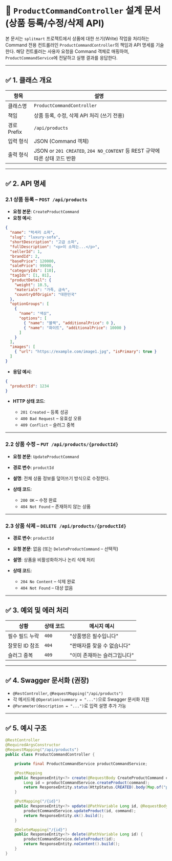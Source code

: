 
# 📘 `ProductCommandController` 설계 문서 (상품 등록/수정/삭제 API)

본 문서는 `splitmart` 프로젝트에서 상품에 대한 쓰기(Write) 작업을 처리하는 Command 전용 컨트롤러인 `ProductCommandController`의 책임과 API 명세를 기술한다.
해당 컨트롤러는 사용자 요청을 Command 객체로 매핑하여, `ProductCommandService`에 전달하고 실행 결과를 응답한다.

---

## ✅ 1. 클래스 개요

| 항목        | 설명                                                             |
| --------- | -------------------------------------------------------------- |
| 클래스명      | `ProductCommandController`                                     |
| 책임        | 상품 등록, 수정, 삭제 API 처리 (쓰기 전용)                                   |
| 경로 Prefix | `/api/products`                                                |
| 입력 형식     | JSON (Command 객체)                                              |
| 출력 형식     | JSON or `201 CREATED`, `204 NO_CONTENT` 등 REST 규약에 따른 상태 코드 반환 |

---

## ✅ 2. API 명세

### 2.1 상품 등록 – `POST /api/products`

* **요청 본문**: `CreateProductCommand`
* **요청 예시**:

```json
{
  "name": "럭셔리 소파",
  "slug": "luxury-sofa",
  "shortDescription": "고급 소파",
  "fullDescription": "<p>이 소파는...</p>",
  "sellerId": 1,
  "brandId": 2,
  "basePrice": 120000,
  "salePrice": 99000,
  "categoryIds": [10],
  "tagIds": [1, 81],
  "productDetail": {
    "weight": 10.5,
    "materials": "가죽, 금속",
    "countryOfOrigin": "대한민국"
  },
  "optionGroups": [
    {
      "name": "색상",
      "options": [
        { "name": "블랙", "additionalPrice": 0 },
        { "name": "화이트", "additionalPrice": 10000 }
      ]
    }
  ],
  "images": [
    { "url": "https://example.com/image1.jpg", "isPrimary": true }
  ]
}
```

* **응답 예시**:

```json
{
  "productId": 1234
}
```

* **HTTP 상태 코드**:

    * `201 Created` – 등록 성공
    * `400 Bad Request` – 유효성 오류
    * `409 Conflict` – 슬러그 중복

---

### 2.2 상품 수정 – `PUT /api/products/{productId}`

* **요청 본문**: `UpdateProductCommand`
* **경로 변수**: `productId`
* **설명**: 전체 상품 정보를 덮어쓰기 방식으로 수정한다.
* **상태 코드**:

    * `200 OK` – 수정 완료
    * `404 Not Found` – 존재하지 않는 상품

---

### 2.3 상품 삭제 – `DELETE /api/products/{productId}`

* **경로 변수**: `productId`
* **요청 본문**: 없음 (또는 `DeleteProductCommand` – 선택적)
* **설명**: 상품을 비활성화하거나 논리 삭제 처리
* **상태 코드**:

    * `204 No Content` – 삭제 완료
    * `404 Not Found` – 대상 없음

---

## ✅ 3. 예외 및 에러 처리

| 상황        | 상태 코드 | 메시지 예시           |
| --------- | ----- | ---------------- |
| 필수 필드 누락  | `400` | "상품명은 필수입니다"     |
| 잘못된 ID 참조 | `404` | "판매자를 찾을 수 없습니다" |
| 슬러그 중복    | `409` | "이미 존재하는 슬러그입니다" |

---

## ✅ 4. Swagger 문서화 (권장)

* `@RestController`, `@RequestMapping("/api/products")`
* 각 메서드에 `@Operation(summary = "...")`으로 Swagger 문서화 지원
* `@Parameter(description = "...")`로 입력 설명 추가 가능

---

## ✅ 5. 예시 구조

```java
@RestController
@RequiredArgsConstructor
@RequestMapping("/api/products")
public class ProductCommandController {

    private final ProductCommandService productCommandService;

    @PostMapping
    public ResponseEntity<?> create(@RequestBody CreateProductCommand command) {
        Long id = productCommandService.createProduct(command);
        return ResponseEntity.status(HttpStatus.CREATED).body(Map.of("productId", id));
    }

    @PutMapping("/{id}")
    public ResponseEntity<?> update(@PathVariable Long id, @RequestBody UpdateProductCommand command) {
        productCommandService.updateProduct(id, command);
        return ResponseEntity.ok().build();
    }

    @DeleteMapping("/{id}")
    public ResponseEntity<?> delete(@PathVariable Long id) {
        productCommandService.deleteProduct(id);
        return ResponseEntity.noContent().build();
    }
}
```
